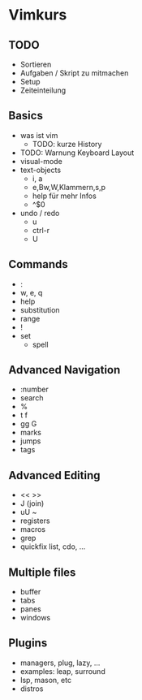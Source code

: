 # Vimkurs

## TODO
- Sortieren
- Aufgaben / Skript zu mitmachen
- Setup
- Zeiteinteilung

## Basics

- was ist vim
  - TODO: kurze History
- TODO: Warnung Keyboard Layout
- visual-mode
- text-objects
  - i, a
  - e,Bw,W,Klammern,s,p
  - help für mehr Infos
  - ^$0
- undo / redo
  - u
  - ctrl-r
  - U

## Commands
- :
- w, e, q
- help
- substitution
- range
- !
- set
  - spell

## Advanced Navigation
- :number
- search
- %
- t f
- gg G
- marks
- jumps
- tags

## Advanced Editing
- << >>
- J (join)
- uU ~
- registers
- macros
- grep
- quickfix list, cdo, ...

## Multiple files
- buffer
- tabs
- panes
- windows



## Plugins
- managers, plug, lazy, ...
- examples: leap, surround
- lsp, mason, etc
- distros


